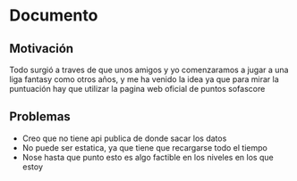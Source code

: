 <!--
# Título

## Título 2

### Título 3

Aquí va un [enlace](https://google.es).

Ahora quiero ver mi **foto** de bici:

![bici](./img/bicycle-8211559.jpg)

Vamos a terminar con lo más guay, que sería incluir código en mi documento.

Vamos a poner un párrafo que he metido en mi proyecto:

```
# <pre>Lorem</pre>
<p>Vamos a morir todos</p>
```

Por supuesto, listas:

- Una.
- Dos.
- Tres.
-->

# Documento

## Motivación

Todo surgió a traves de que unos amigos y yo comenzaramos a jugar a una liga fantasy como otros años, y me ha venido la idea ya que para mirar la puntuación hay que utilizar la pagina web oficial de puntos sofascore

## Problemas

- Creo que no tiene api publica de donde sacar los datos
- No puede ser estatica, ya que tiene que recargarse todo el tiempo
- Nose hasta que punto esto es algo factible en los niveles en los que estoy
